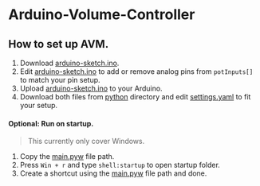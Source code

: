 # Arduino-Volume-Controller

## How to set up AVM.
1. Download [arduino-sketch.ino](https://github.com/silasm01/Arduino-Volume-Controller/blob/main/arduino/arduino-sketch.ino).
2. Edit [arduino-sketch.ino](https://github.com/silasm01/Arduino-Volume-Controller/blob/main/arduino/arduino-sketch.ino) to add or remove analog pins from ``potInputs[]`` to match your pin setup.
3. Upload [arduino-sketch.ino](https://github.com/silasm01/Arduino-Volume-Controller/blob/main/arduino/arduino-sketch.ino) to your Arduino.
4. Download both files from [python](https://github.com/silasm01/Arduino-Volume-Controller/tree/main/python) directory and edit [settings.yaml](https://github.com/silasm01/Arduino-Volume-Controller/blob/main/python/settings.yaml) to fit your setup.
#### Optional: Run on startup.
> This currently only cover Windows.
1. Copy the [main.pyw](https://github.com/silasm01/Arduino-Volume-Controller/blob/main/python/main.pyw) file path.
2. Press ``Win + r`` and type ``shell:startup`` to open startup folder.
3. Create a shortcut using the [main.pyw](https://github.com/silasm01/Arduino-Volume-Controller/blob/main/python/main.pyw) file path and done.
